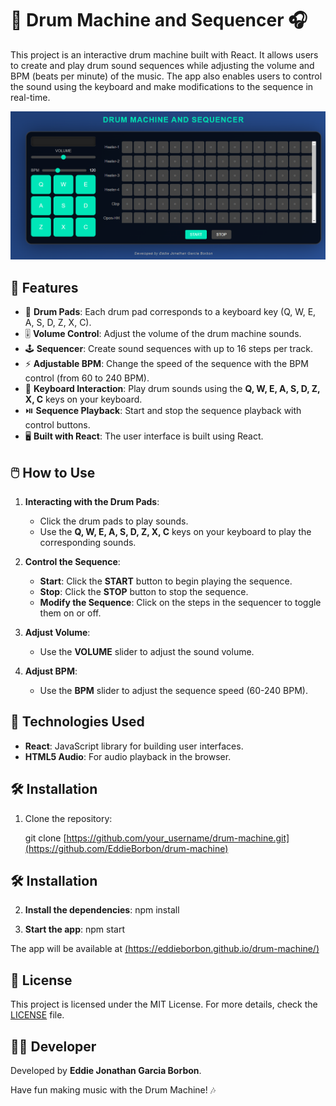 # 🎵 Drum Machine and Sequencer 🎧

This project is an interactive drum machine built with React. It allows users to create and play drum sound sequences while adjusting the volume and BPM (beats per minute) of the music. The app also enables users to control the sound using the keyboard and make modifications to the sequence in real-time.

![Drum Machine](image.png)

## 🔧 Features

- 🎤 **Drum Pads**: Each drum pad corresponds to a keyboard key (Q, W, E, A, S, D, Z, X, C).
- 🎚️ **Volume Control**: Adjust the volume of the drum machine sounds.
- 🕹️ **Sequencer**: Create sound sequences with up to 16 steps per track.
- ⚡ **Adjustable BPM**: Change the speed of the sequence with the BPM control (from 60 to 240 BPM).
- 🔑 **Keyboard Interaction**: Play drum sounds using the **Q, W, E, A, S, D, Z, X, C** keys on your keyboard.
- ⏯️ **Sequence Playback**: Start and stop the sequence playback with control buttons.
- 🖥️ **Built with React**: The user interface is built using React.

## 🖱️ How to Use

1. **Interacting with the Drum Pads**:
   - Click the drum pads to play sounds.
   - Use the **Q, W, E, A, S, D, Z, X, C** keys on your keyboard to play the corresponding sounds.

2. **Control the Sequence**:
   - **Start**: Click the **START** button to begin playing the sequence.
   - **Stop**: Click the **STOP** button to stop the sequence.
   - **Modify the Sequence**: Click on the steps in the sequencer to toggle them on or off.

3. **Adjust Volume**:
   - Use the **VOLUME** slider to adjust the sound volume.

4. **Adjust BPM**:
   - Use the **BPM** slider to adjust the sequence speed (60-240 BPM).

## 🎨 Technologies Used

- **React**: JavaScript library for building user interfaces.
- **HTML5 Audio**: For audio playback in the browser.

## 🛠️ Installation

1. Clone the repository:

   git clone [https://github.com/your_username/drum-machine.git](https://github.com/EddieBorbon/drum-machine)

## 🛠️ Installation

2. **Install the dependencies**:
   npm install

3. **Start the app**:
   npm start

The app will be available at [(https://eddieborbon.github.io/drum-machine/)](https://eddieborbon.github.io/drum-machine/)

## 📜 License

This project is licensed under the MIT License. For more details, check the [LICENSE](LICENSE) file.

## 👨‍💻 Developer

Developed by **Eddie Jonathan Garcia Borbon**.

Have fun making music with the Drum Machine! 🎶
